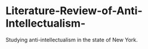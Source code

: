 # Literature-Review-of-Anti-Intellectualism-
Studying anti-intellectualism in the state of New York.
